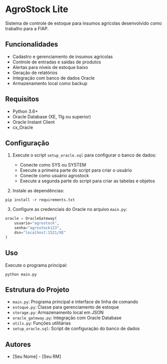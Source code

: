 # AgroStock Lite

Sistema de controle de estoque para insumos agrícolas desenvolvido como trabalho para a FIAP.

## Funcionalidades

- Cadastro e gerenciamento de insumos agrícolas
- Controle de entradas e saídas de produtos
- Alertas para níveis de estoque baixo
- Geração de relatórios
- Integração com banco de dados Oracle
- Armazenamento local como backup

## Requisitos

- Python 3.6+
- Oracle Database (XE, 11g ou superior)
- Oracle Instant Client
- cx_Oracle

## Configuração

1. Execute o script `setup_oracle.sql` para configurar o banco de dados:
   - Conecte como SYS ou SYSTEM
   - Execute a primeira parte do script para criar o usuário
   - Conecte como usuário agrostock
   - Execute a segunda parte do script para criar as tabelas e objetos

2. Instale as dependências:
```
pip install -r requirements.txt
```

3. Configure as credenciais do Oracle no arquivo `main.py`:
```python
oracle = OracleGateway(
    usuario="agrostock",
    senha="agrostock123",
    dsn="localhost:1521/XE"
)
```

## Uso

Execute o programa principal:
```
python main.py
```

## Estrutura do Projeto

- `main.py`: Programa principal e interface de linha de comando
- `estoque.py`: Classe para gerenciamento de estoque
- `storage.py`: Armazenamento local em JSON
- `oracle_gateway.py`: Integração com Oracle Database
- `utils.py`: Funções utilitárias
- `setup_oracle.sql`: Script de configuração do banco de dados

## Autores

- [Seu Nome] - [Seu RM]

